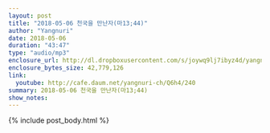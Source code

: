 ```yaml
---
layout: post
title: "2018-05-06 천국을 만난자(마13;44)"
author: "Yangnuri"
date: 2018-05-06
duration: "43:47"
type: "audio/mp3"
enclosure_url: http://dl.dropboxusercontent.com/s/joywq9lj7ibyz4d/yangnurichurch180506.mp3
enclosure_bytes_size: 42,779,126
link:
  youtube: http://cafe.daum.net/yangnuri-ch/Q6h4/240
summary: 2018-05-06 천국을 만난자(마13;44)
show_notes:
---
```


{% include post_body.html %}
